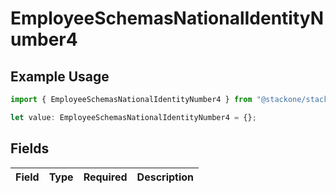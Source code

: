 # EmployeeSchemasNationalIdentityNumber4

## Example Usage

```typescript
import { EmployeeSchemasNationalIdentityNumber4 } from "@stackone/stackone-client-ts/sdk/models/shared";

let value: EmployeeSchemasNationalIdentityNumber4 = {};
```

## Fields

| Field       | Type        | Required    | Description |
| ----------- | ----------- | ----------- | ----------- |